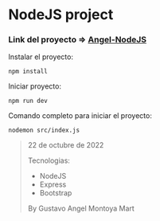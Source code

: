 # NodeJS project


### Link del proyecto => [Angel-NodeJS](https://angel-nodejs.herokuapp.com/)

Instalar el proyecto:
```
npm install
```

Iniciar proyecto:
```
npm run dev
```
Comando completo para iniciar el proyecto:
```
nodemon src/index.js
```


>
> 22 de octubre de 2022
>
> Tecnologias:
> - NodeJS
> - Express
> - Bootstrap
>
> By Gustavo Angel Montoya Mart
> 
